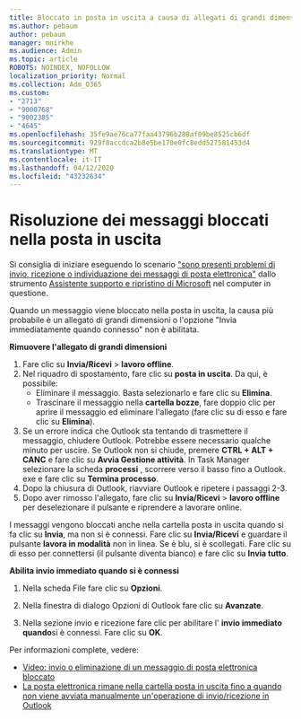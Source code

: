 ```yaml
---
title: Bloccato in posta in uscita a causa di allegati di grandi dimensioni
ms.author: pebaum
author: pebaum
manager: mnirkhe
ms.audience: Admin
ms.topic: article
ROBOTS: NOINDEX, NOFOLLOW
localization_priority: Normal
ms.collection: Adm_O365
ms.custom:
- "2713"
- "9000768"
- "9002385"
- "4645"
ms.openlocfilehash: 35fe9ae76ca77faa43796b288af09be8525cb6df
ms.sourcegitcommit: 929f8accdca2b8e5be170e0fc8edd527581453d4
ms.translationtype: MT
ms.contentlocale: it-IT
ms.lasthandoff: 04/12/2020
ms.locfileid: "43232634"
---
```

# <a name="fix-messages-that-are-stuck-in-the-outbox"></a>Risoluzione dei messaggi bloccati nella posta in uscita

Si consiglia di iniziare eseguendo lo scenario ["sono presenti problemi di invio, ricezione o individuazione dei messaggi di posta elettronica"](https://aka.ms/SaRA-OutlookSendReceive) dallo strumento [Assistente supporto e ripristino di Microsoft](https://diagnostics.office.com/#/) nel computer in questione.

Quando un messaggio viene bloccato nella posta in uscita, la causa più probabile è un allegato di grandi dimensioni o l'opzione "Invia immediatamente quando connesso" non è abilitata.

**Rimuovere l'allegato di grandi dimensioni**

1. Fare clic su **Invia/Ricevi** > **lavoro offline**. 
2. Nel riquadro di spostamento, fare clic su **posta in uscita**. Da qui, è possibile: 
    - Eliminare il messaggio. Basta selezionarlo e fare clic su **Elimina**.
    - Trascinare il messaggio nella **cartella bozze**, fare doppio clic per aprire il messaggio ed eliminare l'allegato (fare clic su di esso e fare clic su **Elimina**).
3. Se un errore indica che Outlook sta tentando di trasmettere il messaggio, chiudere Outlook. Potrebbe essere necessario qualche minuto per uscire. Se Outlook non si chiude, premere **CTRL + ALT + CANC** e fare clic su **Avvia Gestione attività**. In Task Manager selezionare la scheda **processi** , scorrere verso il basso fino a Outlook. exe e fare clic su **Termina processo**.
4. Dopo la chiusura di Outlook, riavviare Outlook e ripetere i passaggi 2-3. 
5. Dopo aver rimosso l'allegato, fare clic su **Invia/Ricevi** > **lavoro offline** per deselezionare il pulsante e riprendere a lavorare online. 

I messaggi vengono bloccati anche nella cartella posta in uscita quando si fa clic su **Invia**, ma non si è connessi. Fare clic su **Invia/Ricevi** e guardare il pulsante **lavora in modalità** non in linea. Se è blu, si è scollegati. Fare clic su di esso per connettersi (il pulsante diventa bianco) e fare clic su **Invia tutto**.
 
**Abilita invio immediato quando si è connessi**
 
1. Nella scheda File fare clic su **Opzioni**.

2. Nella finestra di dialogo Opzioni di Outlook fare clic su **Avanzate**.

3. Nella sezione invio e ricezione fare clic per abilitare l' **invio immediato quando**si è connessi. Fare clic su **OK**.
 
Per informazioni complete, vedere:
- [Video: invio o eliminazione di un messaggio di posta elettronica bloccato](https://support.office.com/article/Video-Send-or-delete-an-email-stuck-in-your-outbox-26d5d34a-4e5f-444a-a9e8-44db04a94dec) 
- [La posta elettronica rimane nella cartella posta in uscita fino a quando non viene avviata manualmente un'operazione di invio/ricezione in Outlook](https://support.microsoft.com/help/2797572/email-stays-in-the-outbox-folder-until-you-manually-initiate-a-send-re)
